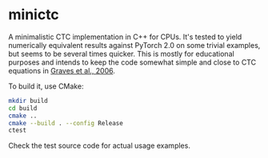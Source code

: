 # minictc

A minimalistic CTC implementation in C++ for CPUs. It's tested to yield numerically equivalent results against PyTorch 2.0 on some trivial examples, but seems to be several times quicker. This is mostly for educational purposes and intends to keep the code somewhat simple and close to CTC equations in [Graves et al., 2006](https://www.cs.toronto.edu/~graves/icml_2006.pdf).

To build it, use CMake:

```bash
mkdir build
cd build
cmake ..
cmake --build . --config Release
ctest
```

Check the test source code for actual usage examples.